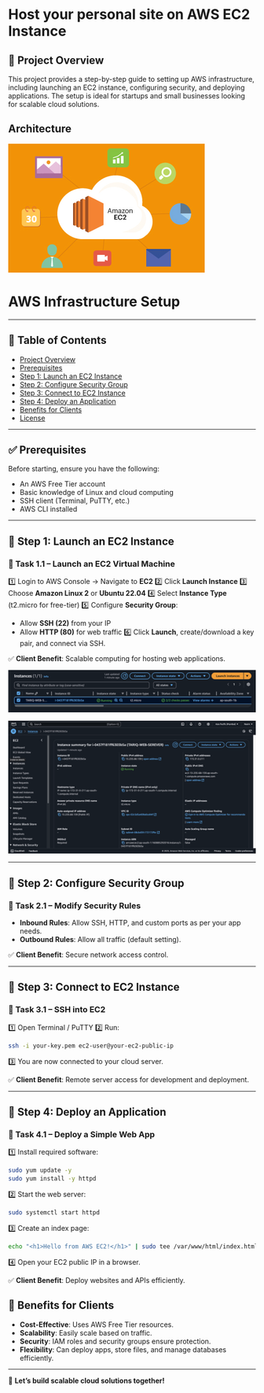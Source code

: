 # Host your personal site on AWS EC2 Instance

## 🚀 Project Overview
This project provides a step-by-step guide to setting up AWS infrastructure, including launching an EC2 instance, configuring security, and deploying applications. The setup is ideal for startups and small businesses looking for scalable cloud solutions.


## **Architecture**

![Project Architecture](Amazon-AWS-Cloud-Topimage-1.jpg)

# AWS Infrastructure Setup

---

## 📌 Table of Contents
- [Project Overview](#project-overview)
- [Prerequisites](#prerequisites)
- [Step 1: Launch an EC2 Instance](#step-1-launch-an-ec2-instance)
- [Step 2: Configure Security Group](#step-2-configure-security-group)
- [Step 3: Connect to EC2 Instance](#step-3-connect-to-ec2-instance)
- [Step 4: Deploy an Application](#step-4-deploy-an-application)
- [Benefits for Clients](#benefits-for-clients)
- [License](#license)

---

## ✅ Prerequisites
Before starting, ensure you have the following:
- An AWS Free Tier account
- Basic knowledge of Linux and cloud computing
- SSH client (Terminal, PuTTY, etc.)
- AWS CLI installed

---

## 🚀 Step 1: Launch an EC2 Instance
### 🔹 Task 1.1 – Launch an EC2 Virtual Machine
1️⃣ Login to AWS Console → Navigate to **EC2**
2️⃣ Click **Launch Instance**
3️⃣ Choose **Amazon Linux 2** or **Ubuntu 22.04**
4️⃣ Select **Instance Type** (t2.micro for free-tier)
5️⃣ Configure **Security Group**:
   - Allow **SSH (22)** from your IP
   - Allow **HTTP (80)** for web traffic
6️⃣ Click **Launch**, create/download a key pair, and connect via SSH.

✅ **Client Benefit**: Scalable computing for hosting web applications.

![Instances](Instances.png)

![instances_Summary](instances_Summary.png)

---

## 🚀 Step 2: Configure Security Group
### 🔹 Task 2.1 – Modify Security Rules
- **Inbound Rules**: Allow SSH, HTTP, and custom ports as per your app needs.
- **Outbound Rules**: Allow all traffic (default setting).

✅ **Client Benefit**: Secure network access control.

---

## 🚀 Step 3: Connect to EC2 Instance
### 🔹 Task 3.1 – SSH into EC2
1️⃣ Open Terminal / PuTTY
2️⃣ Run:
   ```bash
   ssh -i your-key.pem ec2-user@your-ec2-public-ip
   ```
3️⃣ You are now connected to your cloud server.

✅ **Client Benefit**: Remote server access for development and deployment.

---

## 🚀 Step 4: Deploy an Application
### 🔹 Task 4.1 – Deploy a Simple Web App
1️⃣ Install required software:
   ```bash
   sudo yum update -y
   sudo yum install -y httpd
   ```
2️⃣ Start the web server:
   ```bash
   sudo systemctl start httpd
   ```
3️⃣ Create an index page:
   ```bash
   echo "<h1>Hello from AWS EC2!</h1>" | sudo tee /var/www/html/index.html
   ```
4️⃣ Open your EC2 public IP in a browser.

✅ **Client Benefit**: Deploy websites and APIs efficiently.


## 🎯 Benefits for Clients
- **Cost-Effective**: Uses AWS Free Tier resources.
- **Scalability**: Easily scale based on traffic.
- **Security**: IAM roles and security groups ensure protection.
- **Flexibility**: Can deploy apps, store files, and manage databases efficiently.

---

🚀 **Let’s build scalable cloud solutions together!**

